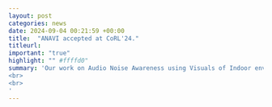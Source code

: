 ```yaml
---
layout: post
categories: news
date: 2024-09-04 00:21:59 +00:00
title:  "ANAVI accepted at CoRL'24."
titleurl: 
important: "true"
highlight: "" #ffffd0"
summary: 'Our work on Audio Noise Awareness using Visuals of Indoor environments for NAVIgation (a.k.a ANAVI) is accepted at Conference of Robot Learning (CoRL) 2024. More details coming soon.
<br>
<br>
'
---
```

